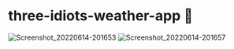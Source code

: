 # three-idiots-weather-app :tada:
![Screenshot_20220614-201653](https://user-images.githubusercontent.com/79961692/173587031-d585fe83-dce0-4662-8226-e4af6d512798.jpg)
![Screenshot_20220614-201657](https://user-images.githubusercontent.com/79961692/173587045-6e34455b-96b6-48c7-bb6f-3e21ede31440.jpg)
